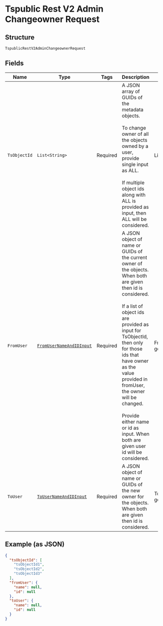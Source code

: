 
# Tspublic Rest V2 Admin Changeowner Request

## Structure

`TspublicRestV2AdminChangeownerRequest`

## Fields

| Name | Type | Tags | Description | Getter | Setter |
|  --- | --- | --- | --- | --- | --- |
| `TsObjectId` | `List<String>` | Required | A JSON array of GUIDs of the metadata objects.<br><br>To change owner of all the objects owned by a user, provide single input as ALL.<br><br>If multiple object ids along with ALL is provided as input, then ALL will be considered. | List<String> getTsObjectId() | setTsObjectId(List<String> tsObjectId) |
| `FromUser` | [`FromUserNameAndIDInput`](../../doc/models/from-user-name-and-id-input.md) | Required | A JSON object of name or GUIDs of the current owner of the objects. When both are given then id is considered.<br><br>If a list of object ids are provided as input for TsObjectId, then only for those ids that have owner as the value provided in fromUser, the owner will be changed.<br><br>Provide either name or id as input. When both are given user id will be considered. | FromUserNameAndIDInput getFromUser() | setFromUser(FromUserNameAndIDInput fromUser) |
| `ToUser` | [`ToUserNameAndIDInput`](../../doc/models/to-user-name-and-id-input.md) | Required | A JSON object of name or GUIDs of the new owner for the objects. When both are given then id is considered. | ToUserNameAndIDInput getToUser() | setToUser(ToUserNameAndIDInput toUser) |

## Example (as JSON)

```json
{
  "tsObjectId": [
    "tsObjectId1",
    "tsObjectId2",
    "tsObjectId3"
  ],
  "fromUser": {
    "name": null,
    "id": null
  },
  "toUser": {
    "name": null,
    "id": null
  }
}
```

